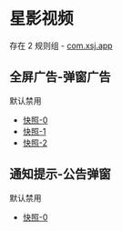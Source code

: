 # 星影视频

存在 2 规则组 - [com.xsj.app](/src/apps/com.xsj.app.ts)

## 全屏广告-弹窗广告

默认禁用

- [快照-0](https://i.gkd.li/i/13625504)
- [快照-1](https://i.gkd.li/i/13761165)
- [快照-2](https://i.gkd.li/i/13670176)

## 通知提示-公告弹窗

默认禁用

- [快照-0](https://i.gkd.li/i/13875711)
